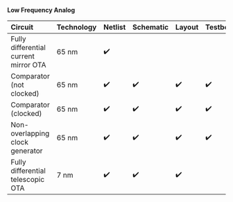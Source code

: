 **Low Frequency Analog**

Circuit | Technology | Netlist | Schematic | Layout | Testbench | Constraints | ALIGN |
:------ | :--------- | :---- | :------ | :-------- | :----- | :-------- | :---------- |
Fully differential current mirror OTA | 65 nm | :heavy_check_mark: |  |  |  |  |  |
Comparator (not clocked) | 65 nm | :heavy_check_mark: | :heavy_check_mark: | :heavy_check_mark: | :heavy_check_mark: | :heavy_check_mark: |
Comparator (clocked) | 65 nm | :heavy_check_mark: | :heavy_check_mark: | :heavy_check_mark: |  :heavy_check_mark: |  |  |
Non-overlapping clock generator | 65 nm | :heavy_check_mark:  | :heavy_check_mark: | :heavy_check_mark: |  :heavy_check_mark: |  |  |
Fully differential telescopic OTA | 7 nm | :heavy_check_mark:  | :heavy_check_mark: | :heavy_check_mark: |   | :heavy_check_mark: | :heavy_check_mark: | 
